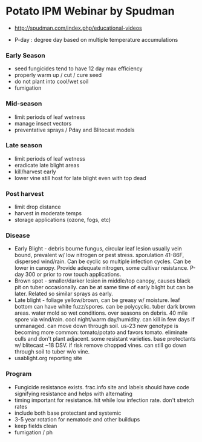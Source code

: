 # Potato IPM Webinar by Spudman
* http://spudman.com/index.php/educational-videos

* P-day : degree day based on multiple temperature accumulations

### Early Season
* seed fungicides tend to have 12 day max efficiency
* properly warm up / cut / cure seed
* do not plant into cool/wet soil
* fumigation

### Mid-season
* limit periods of leaf wetness
* manage insect vectors
* preventative sprays / Pday and Blitecast models

### Late season
* limit periods of leaf wetness
* eradicate late blight areas
* kill/harvest early
* lower vine still host for late blight even with top dead

### Post harvest
* limit drop distance
* harvest in moderate temps
* storage applications (ozone, fogs, etc)

### Disease

* Early Blight - debris bourne fungus, circular leaf lesion usually vein bound, prevalent w/ low nitrogen or pest stress. sporulation 41-86F, dispersed wind/rain. Can be cyclic so multiple infection cycles. Can be lower in canopy. Provide adequate nitrogen, some cultivar resistance. P-day 300 or prior to row touch applications.
* Brown spot - smaller/darker lesion in middle/top canopy, causes black pit on tuber occasionally. can be at same time of early blight but can be later. Related so similar sprays as early.
* Late blight - foliage yellow/brown, can be greasy w/ moisture. leaf bottom can have white fuzz/spores. can be polycyclic. tuber dark brown areas. water mold so wet conditions. over seasons on debris. 40 mile spore via wind/rain. cool night/warm day/humidity. can kill in few days if unmanaged. can move down through soil. us-23 new genotype is becoming more common: tomato/potato and favors tomato. eliminate culls and don't plant adjacent. some resistant varieties. base protectants w/ blitecast ~18 DSV. if risk remove chopped vines. can still go down through soil to tuber w/o vine.
* usablight.org reporting site

### Program
* Fungicide resistance exists. frac.info site and labels should have code signifying resistance and helps with alternating
* timing important for resistance. hit while low infection rate. don't stretch rates
* include both base protectant and systemic
* 3-5 year rotation for nematode and other buildups
* keep fields clean
* fumigation / ph
